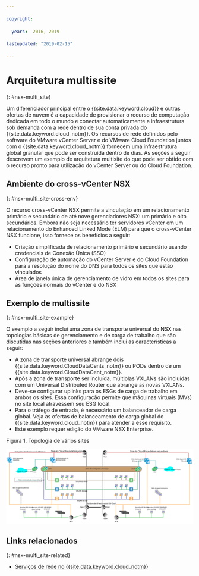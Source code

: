 ```yaml
---

copyright:

  years:  2016, 2019

lastupdated: "2019-02-15"

---
```


# Arquitetura multissite
{: #nsx-multi_site}

Um diferenciador principal entre o {{site.data.keyword.cloud}} e outras ofertas de nuvem é a capacidade de provisionar o recurso de computação dedicada em todo o mundo e conectar automaticamente a infraestrutura sob demanda com a rede dentro de sua conta privada do {{site.data.keyword.cloud_notm}}. Os recursos de rede definidos pelo software do VMware vCenter Server e do VMware Cloud Foundation juntos com o {{site.data.keyword.cloud_notm}} fornecem uma infraestrutura global granular que pode ser construída dentro de dias. As seções a seguir descrevem um exemplo de arquitetura multisite do que pode ser obtido com o recurso pronto para utilização do vCenter Server ou do Cloud Foundation.

## Ambiente do cross-vCenter NSX
{: #nsx-multi_site-cross-env}

O recurso cross-vCenter NSX permite a vinculação em um relacionamento primário e secundário de até nove gerenciadores NSX: um primário e oito secundários. Embora não seja necessário ter servidores vCenter em um relacionamento do Enhanced Linked Mode (ELM) para que o cross-vCenter NSX funcione, isso fornece os benefícios a seguir:

* Criação simplificada de relacionamento primário e secundário usando credenciais de Conexão Única (SSO)
* Configuração de automação do vCenter Server e do Cloud Foundation para a resolução do nome do DNS para todos os sites que estão vinculados
* Área de janela única de gerenciamento de vidro em todos os sites para as funções normais do vCenter e do NSX

## Exemplo de multissite
{: #nsx-multi_site-example}

O exemplo a seguir inclui uma zona de transporte universal do NSX nas topologias básicas de gerenciamento e de carga de trabalho que são discutidas nas seções anteriores e também inclui as características a seguir:

* A zona de transporte universal abrange dois {{site.data.keyword.CloudDataCents_notm}} ou PODs dentro de um {{site.data.keyword.CloudDataCent_notm}}.
* Após a zona de transporte ser incluída, múltiplas VXLANs são incluídas com um Universal Distributed Router que abrange as novas VXLANs.
* Deve-se configurar uplinks para os ESGs de carga de trabalho em ambos os sites. Essa configuração permite que máquinas virtuais (MVs) no site local atravessem seu ESG local.
* Para o tráfego de entrada, é necessário um balanceador de carga global. Veja as ofertas de balanceamento de carga global do {{site.data.keyword.cloud_notm}} para atender a esse requisito.
* Este exemplo requer edição do VMware NSX Enterprise.

Figura 1. Topologia de vários sites

![Multi-site topology](multisite_topology.svg "Multi-site topology")

## Links relacionados
{: #nsx-multi_site-related}

* [ Serviços de rede no  {{site.data.keyword.cloud_notm}} ](/docs/services/vmwaresolutions/archiref/nsx?topic=vmware-solutions-nsx-networking_services)
